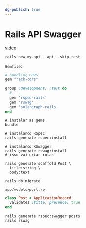```yaml
---
dg-publish: true
---
```

# Rails API Swagger

[video](https://youtu.be/IeqwMb2PhvU)

```shell
rails new my-api --api --skip-test
```

`Gemfile`:
```ruby
# handling CORS
gem "rack-cors"

group :development, :test do
  # ...
  gem 'rspec-rails'
  gem 'rswag'
  gem 'solargraph-rails'
end
```

```shell
# instalar as gems
bundle

# instalando RSpec
rails generate rspec:install

# instalando RSwagger
rails generate rswag:install
# isso vai criar rotas

rails generate scaffold Post \
  title:string \
  body:text

rails db:migrate
```

`app/models/post.rb`
```ruby
class Post < ApplicationRecord
  validates :title, presence: true
end
```


```shell
rails generate rspec:swagger posts
rails rswag
```